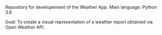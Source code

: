 Repository for developement of the Weather App.
Main language: Python 3.6

Goal: To create a visual representation of a weather report obtained via Open Weather API.
